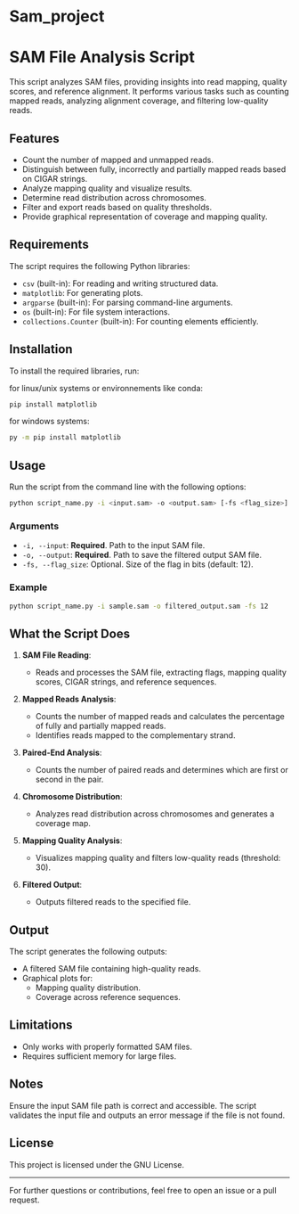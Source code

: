 # Sam_project

# SAM File Analysis Script

This script analyzes SAM files, providing insights into read mapping, quality scores, and reference alignment. It performs various tasks such as counting mapped reads, analyzing alignment coverage, and filtering low-quality reads.

## Features

- Count the number of mapped and unmapped reads.
- Distinguish between fully, incorrectly and partially mapped reads based on CIGAR strings.
- Analyze mapping quality and visualize results.
- Determine read distribution across chromosomes.
- Filter and export reads based on quality thresholds.
- Provide graphical representation of coverage and mapping quality.

## Requirements

The script requires the following Python libraries:

- `csv` (built-in): For reading and writing structured data.
- `matplotlib`: For generating plots.
- `argparse` (built-in): For parsing command-line arguments.
- `os` (built-in): For file system interactions.
- `collections.Counter` (built-in): For counting elements efficiently.

## Installation

To install the required libraries, run:

for linux/unix systems or environnements like conda:

```bash
pip install matplotlib
```
for windows systems:

```bash
py -m pip install matplotlib
```

## Usage

Run the script from the command line with the following options:

```bash
python script_name.py -i <input.sam> -o <output.sam> [-fs <flag_size>]
```

### Arguments

- `-i, --input`: **Required**. Path to the input SAM file.
- `-o, --output`: **Required**. Path to save the filtered output SAM file.
- `-fs, --flag_size`: Optional. Size of the flag in bits (default: 12).

### Example

```bash
python script_name.py -i sample.sam -o filtered_output.sam -fs 12
```

## What the Script Does

1. **SAM File Reading**:
   - Reads and processes the SAM file, extracting flags, mapping quality scores, CIGAR strings, and reference sequences.

2. **Mapped Reads Analysis**:
   - Counts the number of mapped reads and calculates the percentage of fully and partially mapped reads.
   - Identifies reads mapped to the complementary strand.

3. **Paired-End Analysis**:
   - Counts the number of paired reads and determines which are first or second in the pair.

4. **Chromosome Distribution**:
   - Analyzes read distribution across chromosomes and generates a coverage map.

5. **Mapping Quality Analysis**:
   - Visualizes mapping quality and filters low-quality reads (threshold: 30).

6. **Filtered Output**:
   - Outputs filtered reads to the specified file.

## Output

The script generates the following outputs:

- A filtered SAM file containing high-quality reads.
- Graphical plots for:
  - Mapping quality distribution.
  - Coverage across reference sequences.

## Limitations

- Only works with properly formatted SAM files.
- Requires sufficient memory for large files.

## Notes

Ensure the input SAM file path is correct and accessible. The script validates the input file and outputs an error message if the file is not found.

## License

This project is licensed under the GNU License.

---

For further questions or contributions, feel free to open an issue or a pull request.

